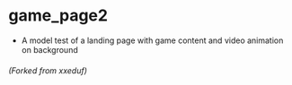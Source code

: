 # game_page2

- A model test of a landing page with game content and video animation on background

###### (Forked from xxeduf)
